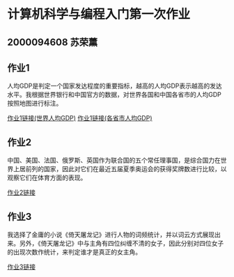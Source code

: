 # 计算机科学与编程入门第一次作业
## 2000094608 苏荣薰
## 作业1
人均GDP是判定一个国家发达程度的重要指标，越高的人均GDP表示越高的发达水平。我根据世界银行和中国官方的数据，对世界各国和中国各省市的人均GDP按照地图进行标注。

[作业1链接(世界人均GDP)](https://hhsrx.github.io/gdp_per_capita.html)
[作业1链接(各省市人均GDP)](https://hhsrx.github.io/gdp_chinaprovinces.html)

## 作业2
中国、美国、法国、俄罗斯、英国作为联合国的五个常任理事国，是综合国力在世界上居前列的国家，因此对它们在最近五届夏季奥运会的获得奖牌数进行比较，以观察它们在体育方面的表现。

[作业2链接](https://hhsrx.github.io/olympicmedals_bar.html)

## 作业3
我选择了金庸的小说《倚天屠龙记》进行人物的词频统计，并以词云方式展现出来。另外，《倚天屠龙记》中与主角有四位纠缠不清的女子，因此分别对四位女子的出现次数作统计，来判定谁才是真正的女主角。

[作业3链接](https://hhsrx.github.io/倚天屠龙记人物.html)
